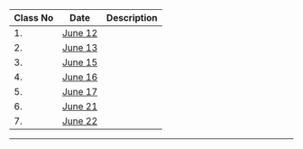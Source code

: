 
| Class No |                    Date                  |                       Description                           |
-----------|------------------------------------------|--------------------------------------------------------------
|    1.    | [June 12](https://youtu.be/gZEKdEw4gNY)  |                                                             |
|    2.    | [June 13](https://youtu.be/HqWc40IZ1E8)  |                                                             |
|    3.    | [June 15](https://youtu.be/oQB_zN1cFJk)  |                                                             |
|    4.    | [June 16](https://youtu.be/eVv8wPh0e_8)  |                                                             |
|    5.    | [June 17](https://youtu.be/N8a15jmnCl0)  |                                                             |
|    6.    | [June 21](https://youtu.be/norMBBPsmpQ)  |                                                             |
|    7.    | [June 22](https://youtu.be/10vX4Su2uik)  |                                                             |
-----------------------------------------------------------------------------------------------------------
